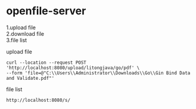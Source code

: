 # openfile-server

1.upload file   
2.download file  
3.file list  

upload file
```
curl --location --request POST 'http://localhost:8080/upload/litongjava/go/pdf' \
--form 'file=@"C:\\Users\\Administrator\\Downloads\\Go\\Gin Bind Data and Validate.pdf"'
```

file list
```
http://localhost:8080/s/
```